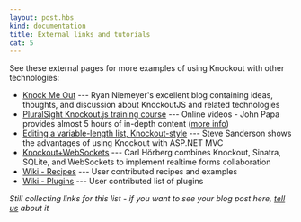 ```yaml
---
layout: post.hbs
kind: documentation
title: External links and tutorials
cat: 5
---
```


See these external pages for more examples of using Knockout with other technologies:

 * [Knock Me Out](http://www.knockmeout.net) --- Ryan Niemeyer's excellent blog containing ideas, thoughts, and discussion about KnockoutJS and related technologies
 * [PluralSight Knockout.js training course](http://www.pluralsight-training.net/microsoft/Courses/TableOfContents?courseName=knockout-mvvm) --- Online videos - John Papa provides almost 5 hours of in-depth content ([more info](http://johnpapa.net/komvvm))
 * [Editing a variable-length list, Knockout-style](http://blog.stevensanderson.com/2010/07/12/editing-a-variable-length-list-knockout-style/) --- Steve Sanderson shows the advantages of using Knockout with ASP.NET MVC
 * [Knockout+WebSockets](http://github.com/carlhoerberg/knockout-websocket-example) --- Carl Hörberg combines Knockout, Sinatra, SQLite, and WebSockets to implement realtime forms collaboration
 * [Wiki - Recipes](https://github.com/SteveSanderson/knockout/wiki/Recipes) --- User contributed recipes and examples
 * [Wiki - Plugins](https://github.com/SteveSanderson/knockout/wiki/Plugins) --- User contributed list of plugins

*Still collecting links for this list - if you want to see your blog post here, [tell us](http://groups.google.com/group/knockoutjs) about it*

